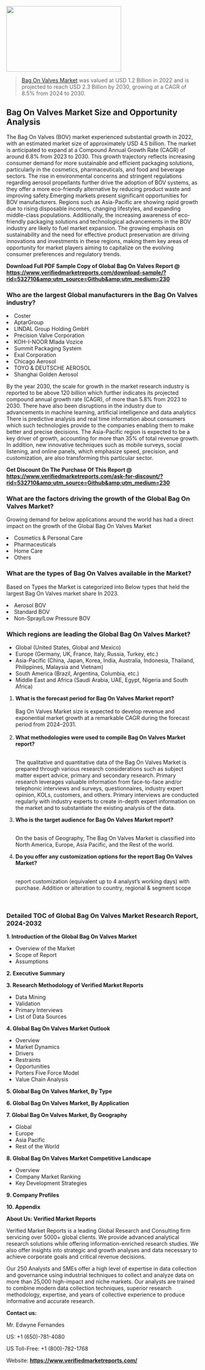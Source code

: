 <img src="https://ffe5etoiles.com/wp-content/uploads/2024/12/MST1-300x171.png" alt="" width="300" height="171" class="alignnone size-medium wp-image-20088" /><blockquote><p><p><a href="https://www.verifiedmarketreports.com/download-sample/?rid=532710&utm_source=Github&utm_medium=230" target="_blank">Bag On Valves Market</a> was valued at USD 1.2 Billion in 2022 and is projected to reach USD 2.3 Billion by 2030, growing at a CAGR of 8.5% from 2024 to 2030.</p></blockquote><p><h2>Bag On Valves Market Size and Opportunity Analysis</h2>The Bag On Valves (BOV) market experienced substantial growth in 2022, with an estimated market size of approximately USD 4.5 billion. The market is anticipated to expand at a Compound Annual Growth Rate (CAGR) of around 6.8% from 2023 to 2030. This growth trajectory reflects increasing consumer demand for more sustainable and efficient packaging solutions, particularly in the cosmetics, pharmaceuticals, and food and beverage sectors. The rise in environmental concerns and stringent regulations regarding aerosol propellants further drive the adoption of BOV systems, as they offer a more eco-friendly alternative by reducing product waste and improving safety.Emerging markets present significant opportunities for BOV manufacturers. Regions such as Asia-Pacific are showing rapid growth due to rising disposable incomes, changing lifestyles, and expanding middle-class populations. Additionally, the increasing awareness of eco-friendly packaging solutions and technological advancements in the BOV industry are likely to fuel market expansion. The growing emphasis on sustainability and the need for effective product preservation are driving innovations and investments in these regions, making them key areas of opportunity for market players aiming to capitalize on the evolving consumer preferences and regulatory trends.</p><p class=""><strong>Download Full PDF Sample Copy of Global Bag On Valves Report @ <a href="https://www.verifiedmarketreports.com/download-sample/?rid=532710&amp;utm_source=Github&amp;utm_medium=230" target="_blank">https://www.verifiedmarketreports.com/download-sample/?rid=532710&amp;utm_source=Github&amp;utm_medium=230</a></strong></p><h3 id="" class="">Who are the largest Global manufacturers in the Bag On Valves industry?</h3><p><li>Coster</li><li> AptarGroup</li><li> LINDAL Group Holding GmbH</li><li> Precision Valve Corporation</li><li> KOH-I-NOOR Mlada Vozice</li><li> Summit Packaging System</li><li> Exal Corporation</li><li> Chicago Aerosol</li><li> TOYO & DEUTSCHE AEROSOL</li><li> Shanghai Golden Aerosol</li></p><div class=""><div class="" dir="" data-message-author-role="" data-message-id="" data-message-model-slug=""><div class=""><div class=""><div class=""><div class="" dir="" data-message-author-role="" data-message-id="" data-message-model-slug=""><div class=""><div class=""><p>By the year 2030, the scale for growth in the market research industry is reported to be above 120 billion which further indicates its projected compound annual growth rate (CAGR), of more than 5.8% from 2023 to 2030. There have also been disruptions in the industry due to advancements in machine learning, artificial intelligence and data analytics There is predictive analysis and real time information about consumers which such technologies provide to the companies enabling them to make better and precise decisions. The Asia-Pacific region is expected to be a key driver of growth, accounting for more than 35% of total revenue growth. In addition, new innovative techniques such as mobile surveys, social listening, and online panels, which emphasize speed, precision, and customization, are also transforming this particular sector.</p><p><strong>Get Discount On The Purchase Of This Report @&nbsp; <a href="https://www.verifiedmarketreports.com/ask-for-discount/?rid=532710&amp;utm_source=Github&amp;utm_medium=230" target="_blank">https://www.verifiedmarketreports.com/ask-for-discount/?rid=532710&amp;utm_source=Github&amp;utm_medium=230</a></strong></p></div></div></div></div></div></div></div></div><h3 id="" class="">What are the factors driving the growth of the Global Bag On Valves Market?</h3><p id="" class="">Growing demand for below applications around the world has had a direct impact on the growth of the Global Bag On Valves Market</p><p id="" class=""><li>Cosmetics & Personal Care</li><li> Pharmaceuticals</li><li> Home Care</li><li> Others</li></p><h3 id="" class="">What are the types of Bag On Valves available in the Market?</h3><p id="" class="">Based on Types the Market is categorized into Below types that held the largest Bag On Valves market share In 2023.</p><p id="" class=""><li>Aerosol BOV</li><li> Standard BOV</li><li> Non-Spray/Low Pressure BOV</li></p><h3 id="" class="">Which regions are leading the Global Bag On Valves Market?</h3><ul><li>Global (United States, Global and Mexico)</li><li>Europe (Germany, UK, France, Italy, Russia, Turkey, etc.)</li><li>Asia-Pacific (China, Japan, Korea, India, Australia, Indonesia, Thailand, Philippines, Malaysia and Vietnam)</li><li>South America (Brazil, Argentina, Columbia, etc.)</li><li>Middle East and Africa (Saudi Arabia, UAE, Egypt, Nigeria and South Africa)</li></ul><p><ol><li><strong>What is the forecast period for Bag On Valves Market report?<br /></strong><br /><span data-sheets-root="1" data-sheets-value="{&quot;1&quot;:2,&quot;2&quot;:&quot;XXXX size is expected to develop revenue and exponential market growth at a remarkable CAGR during the forecast period from 2024&ndash;2030.&quot;}" data-sheets-userformat="{&quot;2&quot;:12674,&quot;4&quot;:{&quot;1&quot;:2,&quot;2&quot;:16776960},&quot;10&quot;:2,&quot;11&quot;:0,&quot;15&quot;:&quot;Arial&quot;,&quot;16&quot;:12}">Bag On Valves Market size is expected to develop revenue and exponential market growth at a remarkable CAGR during the forecast period from 2024&ndash;2031.</span><br /><br /></li><li><strong>What methodologies were used to compile Bag On Valves Market report?<br /><br /></strong><p>The qualitative and quantitative data of the&nbsp;Bag On Valves Market is prepared through various research considerations such as subject matter expert advice, primary and secondary research. Primary research leverages valuable information from face-to-face and/or telephonic interviews and surveys, questionnaires, industry expert opinion, KOLs, customers, and others. Primary interviews are conducted regularly with industry experts to create in-depth expert information on the market and to substantiate the existing analysis of the data.&nbsp;</p></li><li><strong>Who is the target audience for Bag On Valves Market report?<br /><br /></strong><p>On the basis of Geography, The&nbsp;Bag On Valves Market is classified into North America, Europe, Asia Pacific, and the Rest of the world.</p></li><li><strong>Do you offer any customization options for the report Bag On Valves Market?<br /><br /></strong><p>report customization (equivalent up to 4 analyst&rsquo;s working days) with purchase. Addition or alteration to country, regional &amp; segment scope</p><p>&nbsp;</p></li></ol></p><h3 id="" class="">Detailed TOC of Global Bag On Valves Market Research Report, 2024-2032</h3><p id="" class=""><strong>1. Introduction of the Global Bag On Valves Market</strong></p><ul><li>Overview of the Market</li><li>Scope of Report</li><li>Assumptions</li></ul><p id="" class=""><strong>2. Executive Summary</strong></p><p id="" class=""><strong>3. Research Methodology of&nbsp;Verified Market Reports</strong></p><ul><li>Data Mining</li><li>Validation</li><li>Primary Interviews</li><li>List of Data Sources</li></ul><p id="" class=""><strong>4. Global Bag On Valves Market Outlook</strong></p><ul><li>Overview</li><li>Market Dynamics</li><li>Drivers</li><li>Restraints</li><li>Opportunities</li><li>Porters Five Force Model</li><li>Value Chain Analysis</li></ul><p id="" class=""><strong>5. Global Bag On Valves Market, By&nbsp;Type</strong></p><p id="" class=""><strong>6. Global Bag On Valves Market, By Application</strong></p><p id="" class=""><strong>7. Global Bag On Valves Market, By Geography</strong></p><ul><li>Global</li><li>Europe</li><li>Asia Pacific</li><li>Rest of the World</li></ul><p id="" class=""><strong>8. Global Bag On Valves Market Competitive Landscape</strong></p><ul><li>Overview</li><li>Company Market Ranking</li><li>Key Development Strategies</li></ul><p id="" class=""><strong>9. Company Profiles</strong></p><p id="" class=""><strong>10. Appendix</strong></p><p id="" class=""><strong>About Us: Verified Market Reports</strong></p><p id="" class="">Verified Market Reports is a leading Global Research and Consulting firm servicing over 5000+ global clients. We provide advanced analytical research solutions while offering information-enriched research studies. We also offer insights into strategic and growth analyses and data necessary to achieve corporate goals and critical revenue decisions.</p><p id="" class="">Our 250 Analysts and SMEs offer a high level of expertise in data collection and governance using industrial techniques to collect and analyze data on more than 25,000 high-impact and niche markets. Our analysts are trained to combine modern data collection techniques, superior research methodology, expertise, and years of collective experience to produce informative and accurate research.</p><p id="" class=""><strong>Contact us:</strong></p><p id="" class="">Mr. Edwyne Fernandes</p><p id="" class="">US: +1 (650)-781-4080</p><p id="" class="">US Toll-Free: +1 (800)-782-1768</p><p id="" class="">Website: <a target="" data-test-app-aware-link=""><strong>https://www.verifiedmarketreports.com/</strong></a></p>
